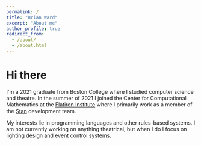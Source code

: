 ```yaml
---
permalink: /
title: "Brian Ward"
excerpt: "About me"
author_profile: true
redirect_from: 
  - /about/
  - /about.html
---
```


Hi there
======

I'm a 2021 graduate from Boston College where I studied computer science and theatre. 
In the summer of 2021 I joined the Center for Computational Mathematics at the
[Flatiron Institute](https://www.simonsfoundation.org/flatiron/) where I primarily
work as a member of the [Stan](https://mc-stan.org/) development team.

My interests lie in programming languages and other rules-based systems. I am not currently
working on anything theatrical, but when I do I focus on lighting design and event
control systems.